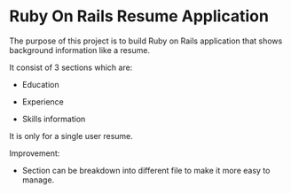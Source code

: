 # Ruby On Rails Resume Application

The purpose of this project is to build Ruby on Rails application that shows background information like a resume.

It consist of 3 sections which are:

* Education

* Experience

* Skills information

It is only for a single user resume.

Improvement: 

* Section can be breakdown into different file to make it more easy to manage.

